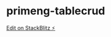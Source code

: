 # primeng-tablecrud

[Edit on StackBlitz ⚡️](https://stackblitz.com/edit/primeng-tablecrud-demo-zlxrvb)